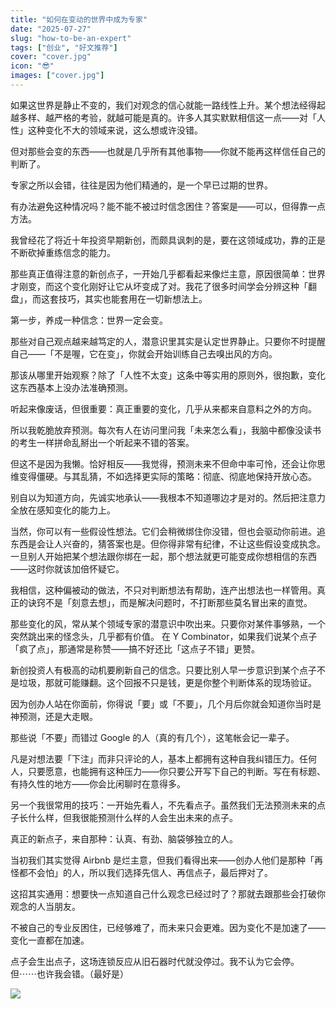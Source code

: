 ```yaml
---
title: "如何在变动的世界中成为专家"
date: "2025-07-27"
slug: "how-to-be-an-expert"
tags: ["创业", "好文推荐"]
cover: "cover.jpg"
icon: "😎"
images: ["cover.jpg"]
---
```

如果这世界是静止不变的，我们对观念的信心就能一路线性上升。某个想法经得起越多样、越严格的考验，就越可能是真的。许多人其实默默相信这一点——对「人性」这种变化不大的领域来说，这么想或许没错。



但对那些会变的东西——也就是几乎所有其他事物——你就不能再这样信任自己的判断了。



专家之所以会错，往往是因为他们精通的，是一个早已过期的世界。



有办法避免这种情况吗？能不能不被过时信念困住？答案是——可以，但得靠一点方法。



我曾经花了将近十年投资早期新创，而颇具讽刺的是，要在这领域成功，靠的正是不断砍掉重练信念的能力。



那些真正值得注意的新创点子，一开始几乎都看起来像烂主意，原因很简单：世界才刚变，而这个变化刚好让它从坏变成了对。我花了很多时间学会分辨这种「翻盘」，而这套技巧，其实也能套用在一切新想法上。



第一步，养成一种信念：世界一定会变。



那些对自己观点越来越笃定的人，潜意识里其实是认定世界静止。只要你不时提醒自己——「不是喔，它在变」，你就会开始训练自己去嗅出风的方向。



那该从哪里开始观察？除了「人性不太变」这条中等实用的原则外，很抱歉，变化这东西基本上没办法准确预测。



听起来像废话，但很重要：真正重要的变化，几乎从来都来自意料之外的方向。



所以我乾脆放弃预测。每次有人在访问里问我「未来怎么看」，我脑中都像没读书的考生一样拼命乱掰出一个听起来不错的答案。



但这不是因为我懒。恰好相反——我觉得，预测未来不但命中率可怜，还会让你思维变得僵硬。与其乱猜，不如选择更实际的策略：彻底、彻底地保持开放心态。



别自以为知道方向，先诚实地承认——我根本不知道哪边才是对的。然后把注意力全放在感知变化的能力上。



当然，你可以有一些假设性想法。它们会稍微绑住你没错，但也会驱动你前进。追东西是会让人兴奋的，猜答案也是。但你得非常有纪律，不让这些假设变成执念。
一旦别人开始把某个想法跟你绑在一起，那个想法就更可能变成你想相信的东西——这时你就该加倍怀疑它。



我相信，这种偏被动的做法，不只对判断想法有帮助，连产出想法也一样管用。真正的诀窍不是「刻意去想」，而是解决问题时，不打断那些莫名冒出来的直觉。



那些变化的风，常从某个领域专家的潜意识中吹出来。只要你对某件事够熟，一个突然跳出来的怪念头，几乎都有价值。
在 Y Combinator，如果我们说某个点子「疯了点」，那通常是称赞——搞不好还比「这点子不错」更赞。



新创投资人有极高的动机要刷新自己的信念。只要比别人早一步意识到某个点子不是垃圾，那就可能赚翻。这个回报不只是钱，更是你整个判断体系的现场验证。



因为创办人站在你面前，你得说「要」或「不要」，几个月后你就会知道你当时是神预测，还是大走眼。



那些说「不要」而错过 Google 的人（真的有几个），这笔帐会记一辈子。



凡是对想法要「下注」而非只评论的人，基本上都拥有这种自我纠错压力。任何人，只要愿意，也能拥有这种压力——你只要公开写下自己的判断。写在有标题、有持久性的地方——你会比闲聊时在意得多。



另一个我很常用的技巧：一开始先看人，不先看点子。虽然我们无法预测未来的点子长什么样，但我很能预测什么样的人会生出未来的点子。



真正的新点子，来自那种：认真、有劲、脑袋够独立的人。



当初我们其实觉得 Airbnb 是烂主意，但我们看得出来——创办人他们是那种「再怪都不会怕」的人，所以我们选择先信人、再信点子，最后押对了。



这招其实通用：想要快一点知道自己什么观念已经过时了？那就去跟那些会打破你观念的人当朋友。



不被自己的专业反困住，已经够难了，而未来只会更难。因为变化不是加速了——变化一直都在加速。



点子会生出点子，这场连锁反应从旧石器时代就没停过。我不认为它会停。
但⋯⋯也许我会错。（最好是）




![](https://prod-files-secure.s3.us-west-2.amazonaws.com/112d0858-5090-4d34-a606-b75eb8d65fd2/46476355-9cf3-4e99-9b7a-3531bc426380/1000202064.png?X-Amz-Algorithm=AWS4-HMAC-SHA256&X-Amz-Content-Sha256=UNSIGNED-PAYLOAD&X-Amz-Credential=ASIAZI2LB466V2GZNMAN%2F20250913%2Fus-west-2%2Fs3%2Faws4_request&X-Amz-Date=20250913T071046Z&X-Amz-Expires=3600&X-Amz-Security-Token=IQoJb3JpZ2luX2VjEMb%2F%2F%2F%2F%2F%2F%2F%2F%2F%2FwEaCXVzLXdlc3QtMiJGMEQCIHbe0RJqhiK5X8VOM9HwTuaDMpnwaRNje0Ie%2BrOPG9MiAiBvoAUXucBps3BoSTYPPD9sWo8YecCC5PCCDi9vYPqxdyr%2FAwg%2FEAAaDDYzNzQyMzE4MzgwNSIMP0xdeOZcR%2F2uXsMcKtwDjZ2F4VjwHORFU8fsRqbnqPJjdCgJAEn4SU9ZhBvIouoI0ZTuYzya1dFkIfaRKvjObBCty3qf3ZDwnDUnqxx5TzWNzM%2BHguraPkHHzI3ge%2FU%2BICy%2B5hmxphQF2f%2FJUQ6exgrYr%2FL74gZGKAr2GGoFV87OLv3qA8y2JCeQ%2FHbewakzSBcKhwKeBMm%2BukUf2cptE4H4vqeYpQqpux62wJKcqgx%2FP6jvcIkzq8NofWXtf5coCC3%2FIwiBANf%2BrYXyqjhNbgypQu6Ky0Cpdkku2lTj7Dli2IMf9dYv7EJBYDLDA%2B62dx53161v8yia0x7e9P8DfmQCpCV97qc%2FQ%2FcNJThCA39OayecjI1Bru4UnsjE1%2BNVU1OHXY2Kk%2BdHQWOmN8HCtFz1AM9bYLibHYROcYsGcMBcKmCf7rDoJ3%2B3oKViaLTmh0P1KD%2B1Kb9BhpBOz0LxtCvV5cXJajjRQq3H7gmVOStywbLsmrwEv%2BTEi24%2F%2Bgk3VnguFnm%2F4XGSZgzjRD2%2BPsE8yQbbGQti0TPRtXas0vWvITiA%2BpKJpHcxcA5C11A1gXRcaDJrOtAU0J%2FQ7FQH3mJtLTJ3TxpqXzN4OOTdV8zG%2FaqkLPc%2FSAeHc2Oj6mJVdY2XDpzJzPZeaHcwv5iUxgY6pgEAQVAYLVKJBBKtWM3o9%2BioNbY9knLny8h2Tqxgz7qrkoUJ8AoN2gsOHXCrtq3vODSmcE5hRC1KFcgqB%2BsJ%2BJpLH5yJGBQjUDSH7Bqq7de1TzCxVR7pBSUymw%2BeKW1ut%2Bu%2F0YhdHFrBjTyC3AJlW2e%2B9GI2xNq6Bf17lHQ4yo%2B7FPE%2FtWHrs7q6neagooB7OSrnC8bFTWWsV3%2FPO32Q%2FeX%2BERBNKSiZ&X-Amz-Signature=2ad6959f88918ae9cabab21c9daff1a48ab85b5dec3bba8836eb9fc72e6e120d&X-Amz-SignedHeaders=host&x-amz-checksum-mode=ENABLED&x-id=GetObject)

